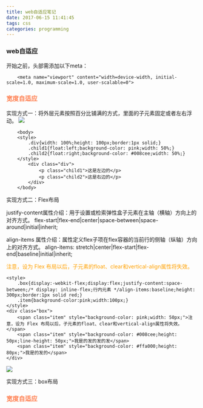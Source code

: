 ```yaml
---
title: web自适应笔记
date: 2017-06-15 11:41:45
tags: css
categories: programming
---
```

### web自适应
开始之前，头部需添加以下meta：

		<meta name="viewport" content="width=device-width, initial-scale=1.0, maximum-scale=1.0, user-scalable=0">
### <font color="#FF7F50">宽度自适应</font>
实现方式一：将外层元素按照百分比铺满的方式，里面的子元素固定或者左右浮动。
![](http://oibijaovc.bkt.clouddn.com/float.png)

		<body>
		<style>
			.div{width: 100%;height: 100px;border:1px solid;}
			.child1{float:left;background-color: pink;width: 50%;}
			.child2{float:right;background-color: #008cee;width: 50%;}
		</style>
			<div class="div">
				<p class="child1">这是左边的</p>
				<p class="child2">这是右边的</p>
			</div>
		</body>

<!-- more -->

实现方式二：Flex布局

justify-content属性介绍：用于设置或检索弹性盒子元素在主轴（横轴）方向上的对齐方式。
flex-start|flex-end|center|space-between|space-around|initial|inherit;

align-items 属性介绍：属性定义flex子项在flex容器的当前行的侧轴（纵轴）方向上的对齐方式。
align-items: stretch|center|flex-start|flex-end|baseline|initial|inherit;

<font color="ffa00">注意，设为 Flex 布局以后，子元素的float、clear和vertical-align属性将失效。</font>

	<style>
		.box{display:-webkit-flex;display:flex;justify-content:space-between;/* display: inline-flex;行内元素 */align-items:baseline;height: 300px;border:1px solid red;}
		.item{background-color:pink;width:100px;}
	</style>
	<div class="box">
		<span class="item" style="background-color: pink;width: 50px;">注意，设为 Flex 布局以后，子元素的float、clear和vertical-align属性将失效。</span>
		<span class="item" style="background-color: #008cee;height: 50px;line-height: 50px;">我是的发的发的发</span>
		<span class="item" style="background-color: #ffa000;height: 80px;">我是的发的</span>
	</div>

![](http://oibijaovc.bkt.clouddn.com/flex.png)

实现方式三：box布局

### <font color="#FF7F50">宽度自适应</font>

